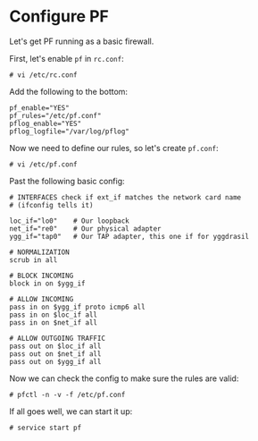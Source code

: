 # Configure PF

Let's get PF running as a basic firewall.

First, let's enable `pf` in `rc.conf`:

```
# vi /etc/rc.conf
```

Add the following to the bottom:

```
pf_enable="YES"
pf_rules="/etc/pf.conf"
pflog_enable="YES"
pflog_logfile="/var/log/pflog"
```

Now we need to define our rules, so let's create `pf.conf`:

```
# vi /etc/pf.conf
```

Past the following basic config:

```
# INTERFACES check if ext_if matches the network card name
# (ifconfig tells it)

loc_if="lo0"	# Our loopback
net_if="re0"	# Our physical adapter
ygg_if="tap0"	# Our TAP adapter, this one if for yggdrasil

# NORMALIZATION
scrub in all

# BLOCK INCOMING
block in on $ygg_if

# ALLOW INCOMING
pass in on $ygg_if proto icmp6 all
pass in on $loc_if all
pass in on $net_if all

# ALLOW OUTGOING TRAFFIC
pass out on $loc_if all
pass out on $net_if all
pass out on $ygg_if all
```

Now we can check the config to make sure the rules are valid:

```
# pfctl -n -v -f /etc/pf.conf
```

If all goes well, we can start it up:

```
# service start pf
```